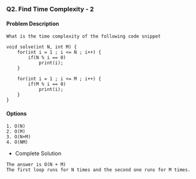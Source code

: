### Q2. Find Time Complexity - 2
#### Problem Description
```text
What is the time complexity of the following code snippet

void solve(int N, int M) {
    for(int i = 1 ; i <= N ; i++) {
        if(N % i == 0)
            print(i);
    }

    for(int i = 1 ; i <= M ; i++) {
        if(M % i == 0)
            print(i);
    }
}
```
#### Options
```text
1. O(N)
2. O(M)
3. O(N+M)
4. O(NM)
```

* Complete Solution
```text
The answer is O(N + M)
The first loop runs for N times and the second one runs for M times.
```

